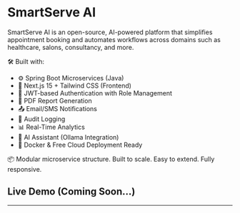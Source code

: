 # SmartServe AI

SmartServe AI is an open-source, AI-powered platform that simplifies appointment booking and automates workflows across domains such as healthcare, salons, consultancy, and more.

🛠 Built with:
- ⚙️ Spring Boot Microservices (Java)
- 🧩 Next.js 15 + Tailwind CSS (Frontend)
- 🔐 JWT-based Authentication with Role Management
- 📄 PDF Report Generation
- 📤 Email/SMS Notifications
- 🔄 Audit Logging
- 📊 Real-Time Analytics
- 🤖 AI Assistant (Ollama Integration)
- 🐳 Docker & Free Cloud Deployment Ready

📦 Modular microservice structure. Built to scale. Easy to extend. Fully responsive.

## Live Demo (Coming Soon...)

---
